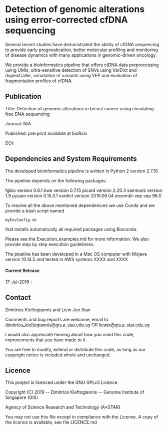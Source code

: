 # Detection of genomic alterations using error-corrected cfDNA sequencing

Several recent studies have demonstrated the ability of cfDNA sequencing to provide early prognostication, better molecular profiling and monitoring of disease dynamics with many applications in genomic-driven oncology. 

We provide a bioinformatics pipeline that offers ctDNA data preprocessing using UMIs, ultra-sensitive detection of SNVs using VarDict and duplexCaller, annotation of variants using VEP and evaluation of fragmentation profiles of cfDNA.


## Publication

Title: Detection of genomic alterations in breast cancer using circulating free DNA sequencing  

Journal: N/A

Published: pre-print available at bioRxiv

DOI: 

## Dependencies and System Requirements

The developed bioinformatics pipeline is written in Python 2 version 2.7.10.

The pipeline depends on the following packages:

fgbio version 0.8.1
bwa version 0.7.15
picard version 2.20.3
samtools version 1.9
pysam version 0.15.0.1
vardict version 2019.06.04
ensembl-vep vep 96.0

To resolve all the above mentioned dependenices we use Conda and we provide a bash script named 

```
myEnvConfig.sh
```

that installs automatically all required packages using Bioconda. 

Please see the Execution_examples.md for more information. We also provide step by step execution guideliness.


The pipeline has been developed in a Mac OS computer with Mojave version 10.14.5 and tested in AWS systems XXXX and XXXX


#### Current Release

17-Jul-2019 : 


## Contact

Dimitrios Kleftogiannis and Liew Jun Xian

Comments and bug reports are welcome, email to dimitrios_kleftogiannis@gis.a-star.edu.sg OR liewjx@gis.a-star.edu.sg

I would also appreciate hearing about how you used this code, improvements that you have made to it.
 
You are free to modify, extend or distribute this code, as long as our copyright notice is included whole and unchanged. 

## Licence

This project is licenced under the GNU GPLv3 Licence.

Copyright (C) 2019 -- Dimitrios Kleftogiannis -- Genome Institute of Singapore (GIS)

Agency of Science Research and Technology (A*STAR)
       			
You may not use this file except in compliance with the License. A copy of the licence is available, see file LICENCE.md 


